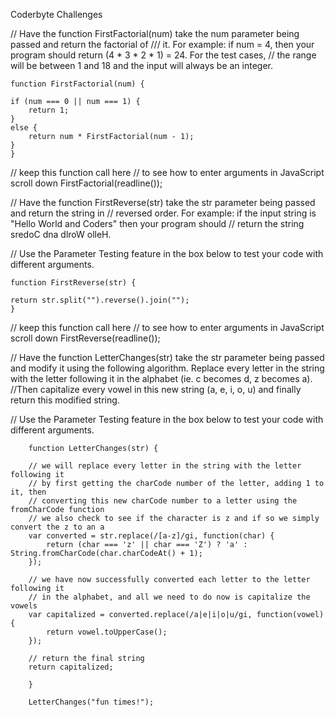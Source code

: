 Coderbyte Challenges

// Have the function FirstFactorial(num) take the num parameter being passed and return the factorial of /// it. For example: if num = 4, then your program should return (4 * 3 * 2 * 1) = 24. For the test cases, // the range will be between 1 and 18 and the input will always be an integer. 

    function FirstFactorial(num) { 
    
    if (num === 0 || num === 1) {
        return 1;
    }
    else {
        return num * FirstFactorial(num - 1); 
    }      
    }

// keep this function call here 
// to see how to enter arguments in JavaScript scroll down
FirstFactorial(readline());

// Have the function FirstReverse(str) take the str parameter being passed and return the string in 
// reversed order. For example: if the input string is "Hello World and Coders" then your program should 
// return the string sredoC dna dlroW olleH. 

// Use the Parameter Testing feature in the box below to test your code with different arguments.

    function FirstReverse(str) { 

    return str.split("").reverse().join("");         
    }
   
// keep this function call here 
// to see how to enter arguments in JavaScript scroll down
    FirstReverse(readline());


// Have the function LetterChanges(str) take the str parameter being passed and modify it using the following algorithm. Replace every letter in the string with the letter following it in the alphabet (ie. c becomes d, z becomes a). 
//Then capitalize every vowel in this new string (a, e, i, o, u) and finally return this modified string. 

// Use the Parameter Testing feature in the box below to test your code with different arguments.

        function LetterChanges(str) { 

        // we will replace every letter in the string with the letter following it
        // by first getting the charCode number of the letter, adding 1 to it, then 
        // converting this new charCode number to a letter using the fromCharCode function
        // we also check to see if the character is z and if so we simply convert the z to an a
        var converted = str.replace(/[a-z]/gi, function(char) { 
            return (char === 'z' || char === 'Z') ? 'a' : String.fromCharCode(char.charCodeAt() + 1);
        });

        // we have now successfully converted each letter to the letter following it
        // in the alphabet, and all we need to do now is capitalize the vowels
        var capitalized = converted.replace(/a|e|i|o|u/gi, function(vowel) { 
            return vowel.toUpperCase();
        });

        // return the final string
        return capitalized;
                
        }
        
        LetterChanges("fun times!");     